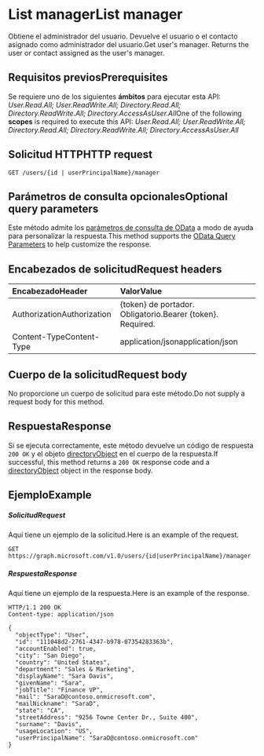 # <a name="list-manager"></a><span data-ttu-id="cb0df-101">List manager</span><span class="sxs-lookup"><span data-stu-id="cb0df-101">List manager</span></span>

<span data-ttu-id="cb0df-p101">Obtiene el administrador del usuario. Devuelve el usuario o el contacto asignado como administrador del usuario.</span><span class="sxs-lookup"><span data-stu-id="cb0df-p101">Get user's manager. Returns the user or contact assigned as the user's manager.</span></span>
## <a name="prerequisites"></a><span data-ttu-id="cb0df-104">Requisitos previos</span><span class="sxs-lookup"><span data-stu-id="cb0df-104">Prerequisites</span></span>
<span data-ttu-id="cb0df-105">Se requiere uno de los siguientes **ámbitos** para ejecutar esta API: *User.Read.All; User.ReadWrite.All; Directory.Read.All; Directory.ReadWrite.All; Directory.AccessAsUser.All*</span><span class="sxs-lookup"><span data-stu-id="cb0df-105">One of the following **scopes** is required to execute this API: *User.Read.All; User.ReadWrite.All; Directory.Read.All; Directory.ReadWrite.All; Directory.AccessAsUser.All*</span></span>

## <a name="http-request"></a><span data-ttu-id="cb0df-106">Solicitud HTTP</span><span class="sxs-lookup"><span data-stu-id="cb0df-106">HTTP request</span></span>
<!-- { "blockType": "ignored" } -->
```http
GET /users/{id | userPrincipalName}/manager
```
## <a name="optional-query-parameters"></a><span data-ttu-id="cb0df-107">Parámetros de consulta opcionales</span><span class="sxs-lookup"><span data-stu-id="cb0df-107">Optional query parameters</span></span>
<span data-ttu-id="cb0df-108">Este método admite los [parámetros de consulta de OData](http://developer.microsoft.com/en-us/graph/docs/overview/query_parameters) a modo de ayuda para personalizar la respuesta.</span><span class="sxs-lookup"><span data-stu-id="cb0df-108">This method supports the [OData Query Parameters](http://developer.microsoft.com/en-us/graph/docs/overview/query_parameters) to help customize the response.</span></span>
## <a name="request-headers"></a><span data-ttu-id="cb0df-109">Encabezados de solicitud</span><span class="sxs-lookup"><span data-stu-id="cb0df-109">Request headers</span></span>
| <span data-ttu-id="cb0df-110">Encabezado</span><span class="sxs-lookup"><span data-stu-id="cb0df-110">Header</span></span>       | <span data-ttu-id="cb0df-111">Valor</span><span class="sxs-lookup"><span data-stu-id="cb0df-111">Value</span></span>|
|:-----------|:------|
| <span data-ttu-id="cb0df-112">Authorization</span><span class="sxs-lookup"><span data-stu-id="cb0df-112">Authorization</span></span>  | <span data-ttu-id="cb0df-p102">{token} de portador. Obligatorio.</span><span class="sxs-lookup"><span data-stu-id="cb0df-p102">Bearer {token}. Required.</span></span>  |
| <span data-ttu-id="cb0df-115">Content-Type</span><span class="sxs-lookup"><span data-stu-id="cb0df-115">Content-Type</span></span>   | <span data-ttu-id="cb0df-116">application/json</span><span class="sxs-lookup"><span data-stu-id="cb0df-116">application/json</span></span>  | 

## <a name="request-body"></a><span data-ttu-id="cb0df-117">Cuerpo de la solicitud</span><span class="sxs-lookup"><span data-stu-id="cb0df-117">Request body</span></span>
<span data-ttu-id="cb0df-118">No proporcione un cuerpo de solicitud para este método.</span><span class="sxs-lookup"><span data-stu-id="cb0df-118">Do not supply a request body for this method.</span></span>

## <a name="response"></a><span data-ttu-id="cb0df-119">Respuesta</span><span class="sxs-lookup"><span data-stu-id="cb0df-119">Response</span></span>

<span data-ttu-id="cb0df-120">Si se ejecuta correctamente, este método devuelve un código de respuesta `200 OK` y el objeto [directoryObject](../resources/directoryobject.md) en el cuerpo de la respuesta.</span><span class="sxs-lookup"><span data-stu-id="cb0df-120">If successful, this method returns a `200 OK` response code and a [directoryObject](../resources/directoryobject.md) object in the response body.</span></span>
## <a name="example"></a><span data-ttu-id="cb0df-121">Ejemplo</span><span class="sxs-lookup"><span data-stu-id="cb0df-121">Example</span></span>
##### <a name="request"></a><span data-ttu-id="cb0df-122">Solicitud</span><span class="sxs-lookup"><span data-stu-id="cb0df-122">Request</span></span>
<span data-ttu-id="cb0df-123">Aquí tiene un ejemplo de la solicitud.</span><span class="sxs-lookup"><span data-stu-id="cb0df-123">Here is an example of the request.</span></span>
<!-- {
  "blockType": "request",
  "name": "get_manager"
}-->
```http
GET https://graph.microsoft.com/v1.0/users/{id|userPrincipalName}/manager
```
##### <a name="response"></a><span data-ttu-id="cb0df-124">Respuesta</span><span class="sxs-lookup"><span data-stu-id="cb0df-124">Response</span></span>
<span data-ttu-id="cb0df-125">Aquí tiene un ejemplo de la respuesta.</span><span class="sxs-lookup"><span data-stu-id="cb0df-125">Here is an example of the response.</span></span>
<!-- {
  "blockType": "response",
  "truncated": false,
  "@odata.type": "microsoft.graph.directoryObject",
  "isCollection": false
} -->
```http
HTTP/1.1 200 OK
Content-type: application/json

{
  "objectType": "User",
  "id": "111048d2-2761-4347-b978-07354283363b",
  "accountEnabled": true,
  "city": "San Diego",
  "country": "United States",
  "department": "Sales & Marketing",
  "displayName": "Sara Davis",
  "givenName": "Sara",
  "jobTitle": "Finance VP",
  "mail": "SaraD@contoso.onmicrosoft.com",
  "mailNickname": "SaraD",
  "state": "CA",
  "streetAddress": "9256 Towne Center Dr., Suite 400",
  "surname": "Davis",
  "usageLocation": "US",
  "userPrincipalName": "SaraD@contoso.onmicrosoft.com"
}
```

<!-- uuid: 8fcb5dbc-d5aa-4681-8e31-b001d5168d79
2015-10-25 14:57:30 UTC -->
<!-- {
  "type": "#page.annotation",
  "description": "List directReports",
  "keywords": "",
  "section": "documentation",
  "tocPath": ""
}-->
